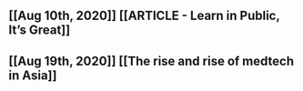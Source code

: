 ## [[Aug 10th, 2020]] [[ARTICLE - Learn in Public, It’s Great]]
## [[Aug 19th, 2020]] [[The rise and rise of medtech in Asia]]
